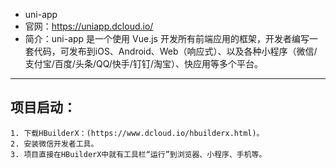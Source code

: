 - uni-app
- 官网：https://uniapp.dcloud.io/
- 简介：uni-app 是一个使用 Vue.js 开发所有前端应用的框架，开发者编写一套代码，可发布到iOS、Android、Web（响应式）、以及各种小程序（微信/支付宝/百度/头条/QQ/快手/钉钉/淘宝）、快应用等多个平台。

---

## 项目启动：
	1. 下载HBuilderX：(https://www.dcloud.io/hbuilderx.html)。
	2. 安装微信开发者工具。
	3. 项目直接在HBuilderX中就有工具栏“运行”到浏览器、小程序、手机等。
